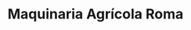 ---
title: "Maquinaria Agrícola Roma"
url: /perales-del-puerto/maquinaria-agricola-roma/
shop: agraria
---